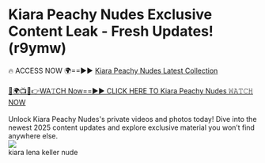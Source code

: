 # Kiara Peachy Nudes Exclusive Content Leak - Fresh Updates! (r9ymw)

🔥 ACCESS NOW 🌍==►► <a href="https://tinyurl.com/2mz8nhtm" rel="nofollow">Kiara Peachy Nudes Latest Collection</a>
<br><br>
[🔴🌍📺📱👉WA𝚃CH Now==►► CLICK HERE TO Kiara Peachy Nudes 𝚆𝙰𝚃𝙲𝙷 NOW](https://tinyurl.com/2mz8nhtm)
<br><br>
Unlock Kiara Peachy Nudes's private videos and photos today! Dive into the newest 2025 content updates and explore exclusive material you won’t find anywhere else.
<br>
<a href="https://tinyurl.com/2mz8nhtm" rel="nofollow" data-target="animated-image.originalLink"><img src="https://camo.githubusercontent.com/8a4f000d20f83aca3bf7ec5f350d767afa0574a8a352519fd8cfa583a6f93a33/68747470733a2f2f692e696d6775722e636f6d2f644a486b345a712e676966" data-canonical-src="https://i.imgur.com/dJHk4Zq.gif" style="max-width: 100%; display: inline-block;" data-target="animated-image.originalImage"></a>
<br>
kiara lena keller nude